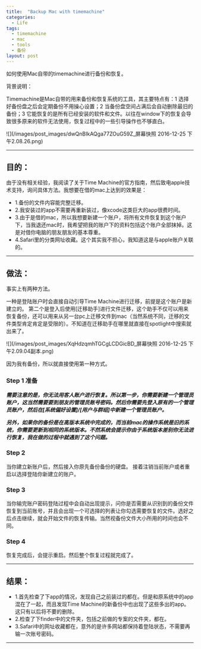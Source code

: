 ```yaml
---
title:  "Backup Mac with timemachine"
categories:
  - Life
tags:
  - timemachine
  - mac
  - tools
  - 备份
layout: post
---
```


如何使用Mac自带的timemachine进行备份和恢复。

背景说明：

Timemachine是Mac自带的用来备份和恢复系统的工具，其主要特点有：1 选择好备份盘之后会定期备份不用操心设置；2 当备份盘空间占满后会自动删除最旧的备份；3 它能恢复的是所有已经安装的软件和文件。以往在window下的恢复会导致很多原来的软件无法使用，恢复过程中的一些引导操作也不够直白。

![](/images/post_images/dwQnBIkAQga77ZOuG59Z_屏幕快照 2016-12-25 下午2.08.26.png)

---

## 目的：

由于没有相关经验，我阅读了关于Time Machine的官方指南，然后致电apple技术支持，询问具体方法。我想要在借的mac上达到的效果是：

* 1.备份的文件内容能完整迁移。
* 2.我安装过的app不需要再重新装过，像xcode这类巨大的app很费时间。
* 3.由于是借的mac，所以我想要新建一个账户，将所有文件恢复到这个账户下，当我退还mac时，我希望把我的账户下的资料包括这个账户全部抹掉。这是对借你电脑的朋友朋友的基本尊重。
* 4.Safari里的分类网址收藏。这个其实我不担心，我知道这是与apple账户关联的。

---

## 做法：

事实上有两种方法。

一种是登陆账户时会直接自动引导Time Machine进行迁移，前提是这个账户是新建立的。
第二个是登入后使用[迁移助手]进行文件迁移，这个助手不仅可以用来恢复备份，还可以用来从另一台pc上迁移文件到mac（当然系统不同，迁移的文件类型肯定肯定是受限的）。不知道在迁移助手在哪里就直接在spotlight中搜索就出来了。

![](/images/post_images/XqHdzqmhTGCgLCDGicBD_屏幕快照 2016-12-25 下午2.09.04副本.png)

因为我有备份，所以就直接使用第一种方式。

### Step 1 准备

***需要注意的是，你无法用客人账户进行恢复。所以第一步，你需要新建一个管理员账户，这当然需要要到朋友的管理员账号密码。然后你需要先登入原有的一个管理员账户，然后在[系统偏好设置]/[用户与群组]中新建一个管理员账户。***

***另外，如果你的备份是在高版本系统中完成的，而当前mac的操作系统是旧的系统，你需要更新到相同的系统版本。不然系统会提示你由于系统版本差别你无法进行恢复，我在做的过程中就遇到了这个问题。***

### Step 2
当你建立新账户后，然后接入你原先备份备份的硬盘。
接着注销当前账户或者重启以选择登陆你新建立的账户。

### Step 3
当你输完账户密码登陆过程中会自动出现提示，问你是否需要从识别到的备份文件恢复到当前账号，并且会出现一个可选择的列表让你勾选需要恢复的文件。选好之后点击继续，就会开始文件的恢复传输。当然视备份文件大小所用的时间也会不同。

### Step 4
恢复完成后，会提示重启。然后整个恢复过程就完成了。

---

## 结果：

* 1.首先检查了下app的情况，发现自己之前装过的都在。但是和原系统中的app混在了一起，而且发现Time Machine的新备份中也出现了这些多出的app。这只有以后将不要的删除。
* 2.检查了下finder中的文件夹，包括之前做的专案的文件夹，都在。
* 3.Safari中的网址收藏都在，意外的是许多网站都保持着登陆状态，不需要再输一次账号密码。


---
